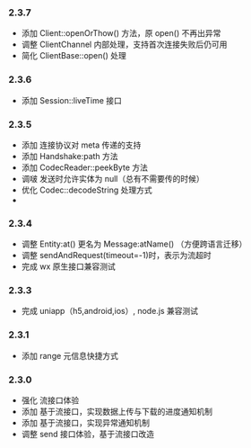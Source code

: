 ### 2.3.7
* 添加 Client::openOrThow() 方法，原 open() 不再出异常
* 调整 ClientChannel 内部处理，支持首次连接失败后仍可用
* 简化 ClientBase::open() 处理

### 2.3.6
* 添加 Session::liveTime 接口

### 2.3.5
* 添加 连接协议对 meta 传递的支持
* 添加 Handshake:path 方法
* 添加 CodecReader::peekByte 方法
* 调啵 发送时允许实体为 null（总有不需要传的时候）
* 优化 Codec::decodeString 处理方式
* 
### 2.3.4
* 调整 Entity:at() 更名为 Message:atName() （方便跨语言迁移）
* 调整 sendAndRequest(timeout=-1)时，表示为流超时
* 完成 wx 原生接口兼容测试

### 2.3.3

* 完成 uniapp（h5,android,ios）, node.js 兼容测试

### 2.3.1
* 添加 range 元信息快捷方式

### 2.3.0
* 强化 流接口体验
* 添加 基于流接口，实现数据上传与下载的进度通知机制
* 添加 基于流接口，实现异常通知机制
* 调整 send 接口体验，基于流接口改造

